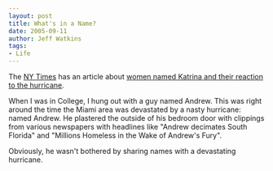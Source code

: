 ```yaml
---
layout: post
title: What's in a Name?
date: 2005-09-11
author: Jeff Watkins
tags:
- Life
---
```


The [NY Times](http://nytimes.com/) has an article about [women named Katrina and their reaction to the hurricane](http://www.nytimes.com/2005/09/11/fashion/sundaystyles/11KAT.html?8hpib).

When I was in College, I hung out with a guy named Andrew. This was right around the time the Miami area was devastated by a nasty hurricane: named Andrew. He plastered the outside of his bedroom door with clippings from various newspapers with headlines like "Andrew decimates South Florida" and "Millions Homeless in the Wake of Andrew's Fury".

Obviously, he wasn't bothered by sharing names with a devastating hurricane.